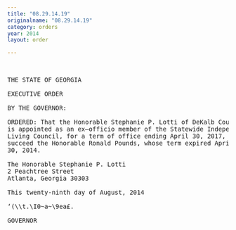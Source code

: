 ```yaml
---
title: "08.29.14.19"
originalname: "08.29.14.19"
category: orders
year: 2014
layout: order

---
```

<pre>
 

THE STATE OF GEORGIA

EXECUTIVE ORDER

BY THE GOVERNOR:

ORDERED: That the Honorable Stephanie P. Lotti of DeKalb County, Georgia,
is appointed as an ex—officio member of the Statewide Independent
Living Council, for a term of office ending April 30, 2017, to
succeed the Honorable Ronald Pounds, whose term expired April
30, 2014.

The Honorable Stephanie P. Lotti
2 Peachtree Street
Atlanta, Georgia 30303

This twenty-ninth day of August, 2014

‘(\\t.\I0~a~\9ea£.

GOVERNOR

</pre>
